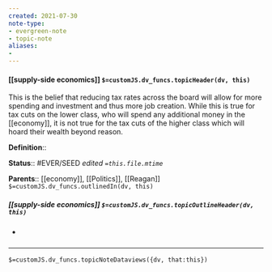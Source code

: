```yaml
---
created: 2021-07-30
note-type: 
- evergreen-note
- topic-note
aliases:
- 
---
```

 
#### [[supply-side economics]] `$=customJS.dv_funcs.topicHeader(dv, this)`
This is the belief that reducing tax rates across the board will allow for more spending and investment and thus more job creation. While this is true for tax cuts on the lower class, who will spend any additional money in the [[economy]], it is not true for the tax cuts of the higher class which will hoard their wealth beyond reason.

**Definition**::

**Status**::  #EVER/SEED 
*edited `=this.file.mtime`*

**Parents**:: [[economy]], [[Politics]], [[Reagan]]
`$=customJS.dv_funcs.outlinedIn(dv, this)`

##### [[supply-side economics]] `$=customJS.dv_funcs.topicOutlineHeader(dv, this)`
- 

### <hr class="dataviews"/>

`$=customJS.dv_funcs.topicNoteDataviews({dv, that:this})`
